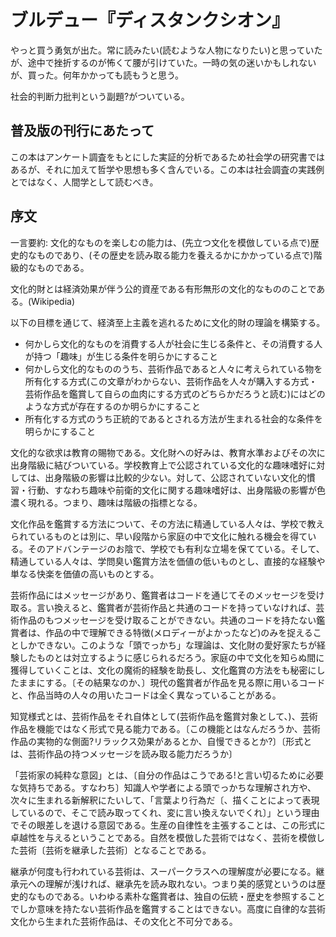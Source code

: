 # ブルデュー『ディスタンクシオン』

やっと買う勇気が出た。常に読みたい(読むような人物になりたい)と思っていたが、途中で挫折するのが怖くて腰が引けていた。一時の気の迷いかもしれないが、買った。何年かかっても読もうと思う。

社会的判断力批判という副題?がついている。

## 普及版の刊行にあたって

この本はアンケート調査をもとにした実証的分析であるため社会学の研究書ではあるが、それに加えて哲学や思想も多く含んでいる。この本は社会調査の実践例とではなく、人間学として読むべき。

## 序文

一言要約: 文化的なものを楽しむの能力は、(先立つ文化を模倣している点で)歴史的なものであり、(その歴史を読み取る能力を養えるかにかかっている点で)階級的なものである。

文化的財とは経済効果が伴う公的資産である有形無形の文化的なもののことである。(Wikipedia)

以下の目標を通じて、経済至上主義を逃れるために文化的財の理論を構築する。

- 何かしら文化的なものを消費する人が社会に生じる条件と、その消費する人が持つ「趣味」が生じる条件を明らかにすること
- 何かしら文化的なもののうち、芸術作品であると人々に考えられている物を所有化する方式(この文章がわからない、芸術作品を人々が購入する方式・芸術作品を鑑賞して自らの血肉にする方式のどちらかだろうと読む)にはどのような方式が存在するのか明らかにすること
- 所有化する方式のうち正統的であるとされる方法が生まれる社会的な条件を明らかにすること

文化的な欲求は教育の賜物である。文化財への好みは、教育水準およびその次に出身階級に結びついている。学校教育上で公認されている文化的な趣味嗜好に対しては、出身階級の影響は比較的少ない。対して、公認されていない文化的慣習・行動、すなわち趣味や前衛的文化に関する趣味嗜好は、出身階級の影響が色濃く現れる。つまり、趣味は階級の指標となる。

文化作品を鑑賞する方法について、その方法に精通している人々は、学校で教えられているものとは別に、早い段階から家庭の中で文化に触れる機会を得ている。そのアドバンテージのお陰で、学校でも有利な立場を保てている。そして、精通している人々は、学問臭い鑑賞方法を価値の低いものとし、直接的な経験や単なる快楽を価値の高いものとする。

芸術作品にはメッセージがあり、鑑賞者はコードを通じてそのメッセージを受け取る。言い換えると、鑑賞者が芸術作品と共通のコードを持っていなければ、芸術作品のもつメッセージを受け取ることができない。共通のコードを持たない鑑賞者は、作品の中で理解できる特徴(メロディーがよかったなど)のみを捉えることしかできない。このような「頭でっかち」な理論は、文化財の愛好家たちが経験したものとは対立するように感じられるだろう。家庭の中で文化を知らぬ間に獲得していくことは、文化の魔術的経験を助長し、文化鑑賞の方法をも秘密にしたままにする。〔その結果なのか、〕現代の鑑賞者が作品を見る際に用いるコードと、作品当時の人々の用いたコードは全く異なっていることがある。

知覚様式とは、芸術作品をそれ自体として(芸術作品を鑑賞対象として、)、芸術作品を機能ではなく形式で見る能力である。〔この機能とはなんだろうか、芸術作品の実物的な側面?リラックス効果があるとか、自慢できるとか?〕〔形式とは、芸術作品の持つメッセージを読み取る能力だろうか〕

「芸術家の純粋な意図」とは、〔自分の作品はこうである!と言い切るために必要な気持ちである。すなわち〕知識人や学者による頭でっかちな理解され方や、次々に生まれる新解釈にたいして、「言葉より行為だ〔、描くことによって表現しているので、そこで読み取ってくれ、変に言い換えないでくれ〕」という理由でその眼差しを退ける意図である。生産の自律性を主張することは、この形式に卓越性を与えるということである。自然を模倣した芸術ではなく、芸術を模倣した芸術〔芸術を継承した芸術〕となることである。

継承が何度も行われている芸術は、スーパークラスへの理解度が必要になる。継承元への理解が浅ければ、継承先を読み取れない。つまり美的感覚というのは歴史的なものである。いわゆる素朴な鑑賞者は、独自の伝統・歴史を参照することでしか意味を持たない芸術作品を鑑賞することはできない。高度に自律的な芸術文化から生まれた芸術作品は、その文化と不可分である。
